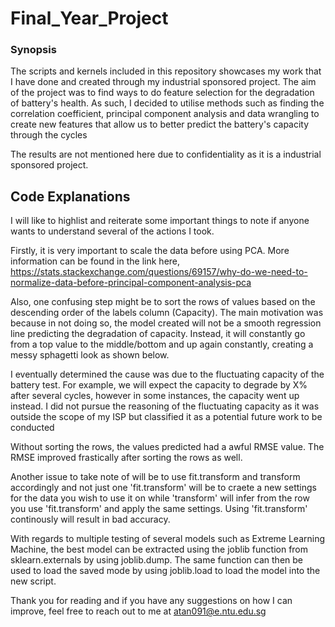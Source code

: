 # Final_Year_Project

### Synopsis
The scripts and kernels included in this repository showcases my work that I have done and created through my industrial sponsored project. The aim of the project was to find ways to do feature selection for the degradation of battery's health. As such, I decided to utilise methods such as finding the correlation coefficient, principal component analysis and data wrangling to create new features that allow us to better predict the battery's capacity through the cycles

The results are not mentioned here due to confidentiality as it is a industrial sponsored project.

## Code Explanations
I will like to highlist and reiterate some important things to note if anyone wants to understand several of the actions I took.

Firstly, it is very important to scale the data before using PCA. More information can be found in the link here, https://stats.stackexchange.com/questions/69157/why-do-we-need-to-normalize-data-before-principal-component-analysis-pca


Also, one confusing step might be to sort the rows of values based on the descending order of the labels column (Capacity). The main motivation was because in not doing so, the model created will not be a smooth regression line predicting the degradation of capacity. Instead, it will constantly go from a top value to the middle/bottom and up again constantly, creating a messy sphagetti look as shown below.

I eventually determined the cause was due to the fluctuating capacity of the battery test. For example, we will expect the capacity to degrade by X% after several cycles, however in some instances, the capacity went up instead. I did not pursue the reasoning of the fluctuating capacity as it was outside the scope of my ISP but classified it as a potential future work to be conducted

Without sorting the rows, the values predicted had a awful RMSE value. The RMSE improved frastically after sorting the rows as well.


Another issue to take note of will be to use fit.transform and transform accordingly and not just one 'fit.transform' will be to craete a new settings for the data you wish to use it on while 'transform' will infer from the row you use 'fit.transform' and apply the same settings. Using 'fit.transform' continously will result in bad accuracy.


With regards to multiple testing of several models such as Extreme Learning Machine, the best model can be extracted using the joblib function from sklearn.externals by using joblib.dump. The same function can then be used to load the saved mode by using joblib.load to load the model into the new script.



Thank you for reading and if you have any suggestions on how I can improve, feel free to reach out to me at atan091@e.ntu.edu.sg
